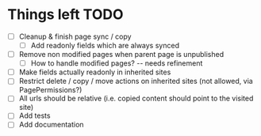Things left TODO
================

 - [ ] Cleanup & finish page sync / copy
   - [ ] Add readonly fields which are always synced
 - [ ] Remove non modified pages when parent page is unpublished
   - [ ] How to handle modified pages? -- needs refinement
 - [ ] Make fields actually readonly in inherited sites
 - [ ] Restrict delete / copy / move actions on inherited sites (not allowed, via PagePermissions?)
 - [ ] All urls should be relative (i.e. copied content should point to the visited site)
 - [ ] Add tests
 - [ ] Add documentation
